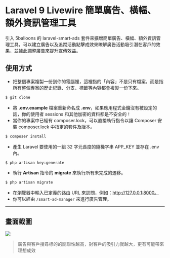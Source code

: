 # Laravel 9 Livewire 簡單廣告、橫幅、額外資訊管理工具

引入 5balloons 的 laravel-smart-ads 套件來擴增簡單廣告、橫幅、額外資訊管理工具，可以建立廣告以及追蹤活動點擊成效來瞭解廣告活動吸引潛在客戶的效果，並據此調整廣告來提升宣傳效益。

## 使用方式
- 把整個專案複製一份到你的電腦裡，這裡指的「內容」不是只有檔案，而是指所有整個專案的歷史紀錄、分支、標籤等內容都會複製一份下來。
```sh
$ git clone
```
- 將 __.env.example__ 檔案重新命名成 __.env__，如果應用程式金鑰沒有被設定的話，你的使用者 sessions 和其他加密的資料都是不安全的！
- 當你的專案中已經有 composer.lock，可以直接執行指令以讓 Composer 安裝 composer.lock 中指定的套件及版本。
```sh
$ composer install
```
- 產生 Laravel 要使用的一組 32 字元長度的隨機字串 APP_KEY 並存在 .env 內。
```sh
$ php artisan key:generate
```
- 執行 __Artisan__ 指令的 __migrate__ 來執行所有未完成的遷移。
```sh
$ php artisan migrate
```
- 在瀏覽器中輸入已定義的路由 URL 來訪問，例如：http://127.0.0.1:8000。
- 你可以經由 `/smart-ad-manager` 來進行廣告管理。

----

## 畫面截圖
![](https://i.imgur.com/p6bLfiU.png)
> 廣告與客戶搜尋標的的關聯性越高，對客戶的吸引力就越大，更有可能帶來理想成效